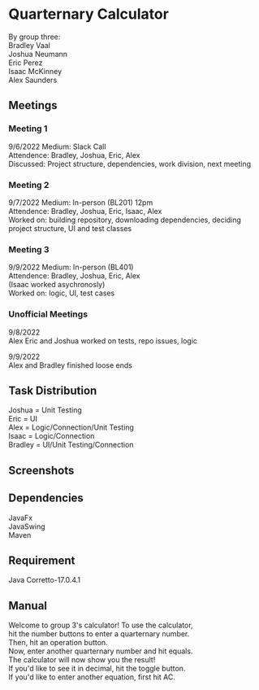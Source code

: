 # Quarternary Calculator

By group three:
<br>Bradley Vaal
<br>Joshua Neumann
<br>Eric Perez
<br>Isaac McKinney
<br>Alex Saunders

## Meetings

### Meeting 1

9/6/2022
Medium: Slack Call
<br> Attendence: Bradley, Joshua, Eric, Alex
<br> Discussed: Project structure, dependencies, work division, next meeting

### Meeting 2

9/7/2022
Medium: In-person (BL201) 12pm
<br> Attendence: Bradley, Joshua, Eric, Isaac, Alex
<br> Worked on: building repository, downloading dependencies, deciding project structure, UI and test classes

### Meeting 3

9/9/2022
Medium: In-person (BL401)
<br> Attendence: Bradley, Joshua, Eric, Alex
<br> (Isaac worked asychronosly)
<br> Worked on: logic, UI, test cases


### Unofficial Meetings

9/8/2022
<br> Alex Eric and Joshua worked on tests, repo issues, logic

9/9/2022
<br> Alex and Bradley finished loose ends


## Task Distribution
Joshua = Unit Testing
<br>Eric = UI
<br>Alex = Logic/Connection/Unit Testing
<br>Isaac = Logic/Connection
<br>Bradley = UI/Unit Testing/Connection

## Screenshots

## Dependencies
JavaFx
<br>JavaSwing
<br>Maven

## Requirement
Java Corretto-17.0.4.1

## Manual
Welcome to group 3's calculator! To use the calculator,
<br> hit the number buttons to enter a quarternary number.
<br> Then, hit an operation button.
<br> Now, enter another quarternary number and hit equals.
<br> The calculator will now show you the result!
<br> If you'd like to see it in decimal, hit the toggle button.
<br> If you'd like to enter another equation, first hit AC.